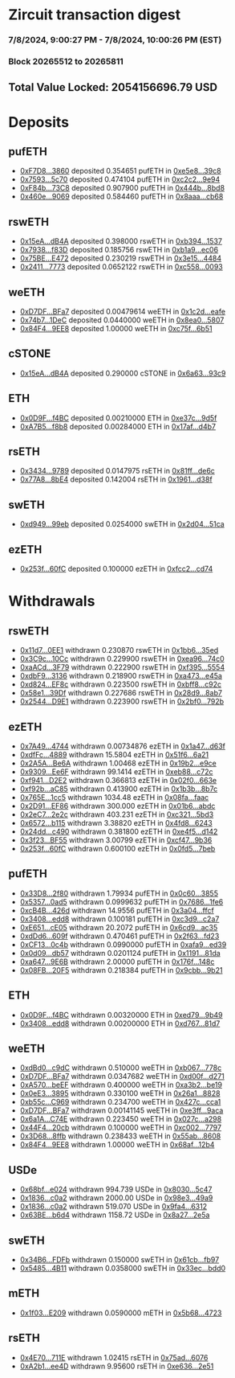 # Zircuit transaction digest
### 7/8/2024, 9:00:27 PM - 7/8/2024, 10:00:26 PM (EST)
### Block 20265512 to 20265811

## Total Value Locked: 2054156696.79 USD

# Deposits
## pufETH
- [0xF7D8...3860](https://etherscan.io/address/0xF7D85e7088F4E29d51bDAbab39bFfC2F10d13860) deposited 0.354651 pufETH in [0xe5e8...39c8](https://etherscan.io/tx/0xF7D85e7088F4E29d51bDAbab39bFfC2F10d13860)
- [0x7593...5c70](https://etherscan.io/address/0x7593Bf3fA0ab58cBD9C0683F42Adb21E71B75c70) deposited 0.474104 pufETH in [0xc2c2...9e94](https://etherscan.io/tx/0x7593Bf3fA0ab58cBD9C0683F42Adb21E71B75c70)
- [0xF84b...73C8](https://etherscan.io/address/0xF84b7DBBBD8d3D95915157DBd87542c0Be7973C8) deposited 0.907900 pufETH in [0x444b...8bd8](https://etherscan.io/tx/0xF84b7DBBBD8d3D95915157DBd87542c0Be7973C8)
- [0x460e...9069](https://etherscan.io/address/0x460e86ed42bd44a238c3312350c0B978b2d69069) deposited 0.584460 pufETH in [0x8aaa...cb68](https://etherscan.io/tx/0x460e86ed42bd44a238c3312350c0B978b2d69069)
## rswETH
- [0x15eA...dB4A](https://etherscan.io/address/0x15eA73C5751905171E783996C2c67c622268dB4A) deposited 0.398000 rswETH in [0xb394...1537](https://etherscan.io/tx/0x15eA73C5751905171E783996C2c67c622268dB4A)
- [0x7938...f83D](https://etherscan.io/address/0x7938177dAa9063834eA234951C47E748B76Af83D) deposited 0.185756 rswETH in [0xb1a9...ec06](https://etherscan.io/tx/0x7938177dAa9063834eA234951C47E748B76Af83D)
- [0x75BE...E472](https://etherscan.io/address/0x75BE9710636cdf63026062D13411f5481e03E472) deposited 0.230219 rswETH in [0x3e15...4484](https://etherscan.io/tx/0x75BE9710636cdf63026062D13411f5481e03E472)
- [0x2411...7773](https://etherscan.io/address/0x24111d1c953ea7bDE68a614dda8d42238EC87773) deposited 0.0652122 rswETH in [0xc558...0093](https://etherscan.io/tx/0x24111d1c953ea7bDE68a614dda8d42238EC87773)
## weETH
- [0xD7DF...BFa7](https://etherscan.io/address/0xD7DF7E085214743530afF339aFC420c7c720BFa7) deposited 0.00479614 weETH in [0x1c2d...eafe](https://etherscan.io/tx/0xD7DF7E085214743530afF339aFC420c7c720BFa7)
- [0x74b7...1DeC](https://etherscan.io/address/0x74b74ec94Fc8760b31cCbe32DcfF1f73CcE01DeC) deposited 0.0440000 weETH in [0x8ea0...5807](https://etherscan.io/tx/0x74b74ec94Fc8760b31cCbe32DcfF1f73CcE01DeC)
- [0x84F4...9EE8](https://etherscan.io/address/0x84F4b2347a06984dEdF8cf3c01712de52e2e9EE8) deposited 1.00000 weETH in [0xc75f...6b51](https://etherscan.io/tx/0x84F4b2347a06984dEdF8cf3c01712de52e2e9EE8)
## cSTONE
- [0x15eA...dB4A](https://etherscan.io/address/0x15eA73C5751905171E783996C2c67c622268dB4A) deposited 0.290000 cSTONE in [0x6a63...93c9](https://etherscan.io/tx/0x15eA73C5751905171E783996C2c67c622268dB4A)
## ETH
- [0x0D9F...f4BC](https://etherscan.io/address/0x0D9F977760D23720914b3c6941D2aF747aD3f4BC) deposited 0.00210000 ETH in [0xe37c...9d5f](https://etherscan.io/tx/0x0D9F977760D23720914b3c6941D2aF747aD3f4BC)
- [0xA7B5...f8b8](https://etherscan.io/address/0xA7B5E9E8fB5BE5C10eE50e7e0B6cfC2cB52bf8b8) deposited 0.00284000 ETH in [0x17af...d4b7](https://etherscan.io/tx/0xA7B5E9E8fB5BE5C10eE50e7e0B6cfC2cB52bf8b8)
## rsETH
- [0x3434...9789](https://etherscan.io/address/0x34349c5569e7B846c3558961552D2202760A9789) deposited 0.0147975 rsETH in [0x81ff...de6c](https://etherscan.io/tx/0x34349c5569e7B846c3558961552D2202760A9789)
- [0x77A8...8bE4](https://etherscan.io/address/0x77A8666C5C55f269FFd69EA0CDBbE46D9Ef78bE4) deposited 0.142004 rsETH in [0x1961...d38f](https://etherscan.io/tx/0x77A8666C5C55f269FFd69EA0CDBbE46D9Ef78bE4)
## swETH
- [0xd949...99eb](https://etherscan.io/address/0xd949C7C4333b6972289a410bf18C5F334B9099eb) deposited 0.0254000 swETH in [0x2d04...51ca](https://etherscan.io/tx/0xd949C7C4333b6972289a410bf18C5F334B9099eb)
## ezETH
- [0x253f...60fC](https://etherscan.io/address/0x253f1410ea90AE4e1C6F6D779cc18ecE61Ab60fC) deposited 0.100000 ezETH in [0xfcc2...cd74](https://etherscan.io/tx/0x253f1410ea90AE4e1C6F6D779cc18ecE61Ab60fC)
# Withdrawals
## rswETH
- [0x11d7...0EE1](https://etherscan.io/address/0x11d7C833c6F3a53ca6218B345Dc0DCE4EDD30EE1) withdrawn 0.230870 rswETH in [0x1bb6...35ed](https://etherscan.io/tx/0x11d7C833c6F3a53ca6218B345Dc0DCE4EDD30EE1)
- [0x3C9c...10Cc](https://etherscan.io/address/0x3C9c758D78FF98C82717C47Cdec6f3FF198610Cc) withdrawn 0.229900 rswETH in [0xea96...74c0](https://etherscan.io/tx/0x3C9c758D78FF98C82717C47Cdec6f3FF198610Cc)
- [0xaACd...3F79](https://etherscan.io/address/0xaACdbBeF050C31b3261BC217056472c050673F79) withdrawn 0.222900 rswETH in [0xf395...5554](https://etherscan.io/tx/0xaACdbBeF050C31b3261BC217056472c050673F79)
- [0xdbF9...3136](https://etherscan.io/address/0xdbF9954dA49f23F40132E53b7f88742B7d113136) withdrawn 0.218900 rswETH in [0xa473...e45a](https://etherscan.io/tx/0xdbF9954dA49f23F40132E53b7f88742B7d113136)
- [0xd824...EF8c](https://etherscan.io/address/0xd82402E1a9964791560011339294c3ed5F20EF8c) withdrawn 0.223500 rswETH in [0xbff8...c92c](https://etherscan.io/tx/0xd82402E1a9964791560011339294c3ed5F20EF8c)
- [0x58e1...39Df](https://etherscan.io/address/0x58e153efB167BD5A38C0A3c74a787AdDB4da39Df) withdrawn 0.227686 rswETH in [0x28d9...8ab7](https://etherscan.io/tx/0x58e153efB167BD5A38C0A3c74a787AdDB4da39Df)
- [0x2544...D9E1](https://etherscan.io/address/0x2544c2619cDF281043Bd59ceE25Cc8DdDfD9D9E1) withdrawn 0.223900 rswETH in [0x2bf0...792b](https://etherscan.io/tx/0x2544c2619cDF281043Bd59ceE25Cc8DdDfD9D9E1)
## ezETH
- [0x7A49...4744](https://etherscan.io/address/0x7A493Be5c2ce014cD049Bf178a1ac0Db1B434744) withdrawn 0.00734876 ezETH in [0x1a47...d63f](https://etherscan.io/tx/0x7A493Be5c2ce014cD049Bf178a1ac0Db1B434744)
- [0xdfFc...4889](https://etherscan.io/address/0xdfFcE445A431A4292C4122D79B49EB2Ad1264889) withdrawn 15.5804 ezETH in [0x51f6...6a21](https://etherscan.io/tx/0xdfFcE445A431A4292C4122D79B49EB2Ad1264889)
- [0x2A5A...Be6A](https://etherscan.io/address/0x2A5A9Da096f9A246fEf6F838132460f5eE8CBe6A) withdrawn 1.00468 ezETH in [0x19b2...e9ce](https://etherscan.io/tx/0x2A5A9Da096f9A246fEf6F838132460f5eE8CBe6A)
- [0x9309...Ee6F](https://etherscan.io/address/0x9309562D2794064C2759dB6885cE06c86FC5Ee6F) withdrawn 99.1414 ezETH in [0xeb88...c72c](https://etherscan.io/tx/0x9309562D2794064C2759dB6885cE06c86FC5Ee6F)
- [0xf941...D2E2](https://etherscan.io/address/0xf9416d498070ecE6651641f4b04849A9625bD2E2) withdrawn 0.366813 ezETH in [0x02f0...663e](https://etherscan.io/tx/0xf9416d498070ecE6651641f4b04849A9625bD2E2)
- [0xf92b...aC85](https://etherscan.io/address/0xf92b8E17E3f27B9850e4Ff7356Ec3a8F13c5aC85) withdrawn 0.413900 ezETH in [0x1b3b...8b7c](https://etherscan.io/tx/0xf92b8E17E3f27B9850e4Ff7356Ec3a8F13c5aC85)
- [0x765E...1cc5](https://etherscan.io/address/0x765E3eF6747450EBe65513d14fDd63dC302F1cc5) withdrawn 1034.48 ezETH in [0x08fa...faac](https://etherscan.io/tx/0x765E3eF6747450EBe65513d14fDd63dC302F1cc5)
- [0x2D91...EF86](https://etherscan.io/address/0x2D91AA357590B8F1cddC95Ef77A82586F5DbEF86) withdrawn 300.000 ezETH in [0x01b6...abdc](https://etherscan.io/tx/0x2D91AA357590B8F1cddC95Ef77A82586F5DbEF86)
- [0x2eC7...2e2c](https://etherscan.io/address/0x2eC7089E6E31250bFf9811a1729c5C84D6792e2c) withdrawn 403.231 ezETH in [0xc321...5bd3](https://etherscan.io/tx/0x2eC7089E6E31250bFf9811a1729c5C84D6792e2c)
- [0x6572...b115](https://etherscan.io/address/0x65722572F006068C79681ABC8c603327F781b115) withdrawn 3.38820 ezETH in [0x4fd8...6243](https://etherscan.io/tx/0x65722572F006068C79681ABC8c603327F781b115)
- [0x24dd...c490](https://etherscan.io/address/0x24dde404567b1F9a15092585B850d9fc0C2bc490) withdrawn 0.381800 ezETH in [0xe4f5...d142](https://etherscan.io/tx/0x24dde404567b1F9a15092585B850d9fc0C2bc490)
- [0x3f23...BF55](https://etherscan.io/address/0x3f23252d4Bd604C56A8d7bbbECB3b0f49C69BF55) withdrawn 3.00799 ezETH in [0xcf47...9b36](https://etherscan.io/tx/0x3f23252d4Bd604C56A8d7bbbECB3b0f49C69BF55)
- [0x253f...60fC](https://etherscan.io/address/0x253f1410ea90AE4e1C6F6D779cc18ecE61Ab60fC) withdrawn 0.600100 ezETH in [0x0fd5...7beb](https://etherscan.io/tx/0x253f1410ea90AE4e1C6F6D779cc18ecE61Ab60fC)
## pufETH
- [0x33D8...2f80](https://etherscan.io/address/0x33D8cDd8F2b66Bf2FDCD7b1A84d047CEA6642f80) withdrawn 1.79934 pufETH in [0x0c60...3855](https://etherscan.io/tx/0x33D8cDd8F2b66Bf2FDCD7b1A84d047CEA6642f80)
- [0x5357...0ad5](https://etherscan.io/address/0x5357E4671EAa4a7367921EfC8EB60D56d3650ad5) withdrawn 0.0999632 pufETH in [0x7686...1fe6](https://etherscan.io/tx/0x5357E4671EAa4a7367921EfC8EB60D56d3650ad5)
- [0xcB4B...426d](https://etherscan.io/address/0xcB4BbFFBb33b1B953d2B2016EDd77391CaCA426d) withdrawn 14.9556 pufETH in [0x3a04...ffcf](https://etherscan.io/tx/0xcB4BbFFBb33b1B953d2B2016EDd77391CaCA426d)
- [0x3408...edd8](https://etherscan.io/address/0x3408D9a8B0920928241CFB17240AC6c45E0aedd8) withdrawn 0.100181 pufETH in [0xc3d9...c2a7](https://etherscan.io/tx/0x3408D9a8B0920928241CFB17240AC6c45E0aedd8)
- [0xE651...cE05](https://etherscan.io/address/0xE651928882fE6f9fedec0fa17A3236aCF9fEcE05) withdrawn 20.2072 pufETH in [0x6cd9...ac35](https://etherscan.io/tx/0xE651928882fE6f9fedec0fa17A3236aCF9fEcE05)
- [0xdDd6...609f](https://etherscan.io/address/0xdDd664A86e60eDd8cE9A43F73B18263a536d609f) withdrawn 0.470461 pufETH in [0x2f63...fd23](https://etherscan.io/tx/0xdDd664A86e60eDd8cE9A43F73B18263a536d609f)
- [0xCF13...0c4b](https://etherscan.io/address/0xCF13f69378a5685f163A38c10bdd493f55E60c4b) withdrawn 0.0990000 pufETH in [0xafa9...ed39](https://etherscan.io/tx/0xCF13f69378a5685f163A38c10bdd493f55E60c4b)
- [0x0d09...db57](https://etherscan.io/address/0x0d09B7339c133698e2F0129950523132aA40db57) withdrawn 0.0201124 pufETH in [0x1191...81da](https://etherscan.io/tx/0x0d09B7339c133698e2F0129950523132aA40db57)
- [0xa647...9E6B](https://etherscan.io/address/0xa647A114FE9b5E2E542f9548e058484f89879E6B) withdrawn 2.00000 pufETH in [0x176f...148c](https://etherscan.io/tx/0xa647A114FE9b5E2E542f9548e058484f89879E6B)
- [0x08FB...20F5](https://etherscan.io/address/0x08FBBD722421674603f8062e6B916F65015920F5) withdrawn 0.218384 pufETH in [0x9cbb...9b21](https://etherscan.io/tx/0x08FBBD722421674603f8062e6B916F65015920F5)
## ETH
- [0x0D9F...f4BC](https://etherscan.io/address/0x0D9F977760D23720914b3c6941D2aF747aD3f4BC) withdrawn 0.00320000 ETH in [0xed79...9b49](https://etherscan.io/tx/0x0D9F977760D23720914b3c6941D2aF747aD3f4BC)
- [0x3408...edd8](https://etherscan.io/address/0x3408D9a8B0920928241CFB17240AC6c45E0aedd8) withdrawn 0.00200000 ETH in [0xd767...81d7](https://etherscan.io/tx/0x3408D9a8B0920928241CFB17240AC6c45E0aedd8)
## weETH
- [0xdBd0...c9dC](https://etherscan.io/address/0xdBd0163Dd93eD7EDDfa91Be9aB04560dc6AAc9dC) withdrawn 0.510000 weETH in [0xb067...778c](https://etherscan.io/tx/0xdBd0163Dd93eD7EDDfa91Be9aB04560dc6AAc9dC)
- [0xD7DF...BFa7](https://etherscan.io/address/0xD7DF7E085214743530afF339aFC420c7c720BFa7) withdrawn 0.0347682 weETH in [0xd00f...d271](https://etherscan.io/tx/0xD7DF7E085214743530afF339aFC420c7c720BFa7)
- [0xA570...beEF](https://etherscan.io/address/0xA5708434b6aab7bCe6c48b3809d6D4d6F598beEF) withdrawn 0.400000 weETH in [0xa3b2...be19](https://etherscan.io/tx/0xA5708434b6aab7bCe6c48b3809d6D4d6F598beEF)
- [0x0eE3...3895](https://etherscan.io/address/0x0eE3A69D7691864042f2ace52Cf48b226D8F3895) withdrawn 0.330100 weETH in [0x26a1...8828](https://etherscan.io/tx/0x0eE3A69D7691864042f2ace52Cf48b226D8F3895)
- [0xb55c...C969](https://etherscan.io/address/0xb55c23B3e36292f229C54f73042bD69D3539C969) withdrawn 0.234700 weETH in [0x427c...cca1](https://etherscan.io/tx/0xb55c23B3e36292f229C54f73042bD69D3539C969)
- [0xD7DF...BFa7](https://etherscan.io/address/0xD7DF7E085214743530afF339aFC420c7c720BFa7) withdrawn 0.00141145 weETH in [0xe3ff...9aca](https://etherscan.io/tx/0xD7DF7E085214743530afF339aFC420c7c720BFa7)
- [0x6a1A...C74E](https://etherscan.io/address/0x6a1AB09e473db9213AA21341046c273a22D7C74E) withdrawn 0.223450 weETH in [0x027c...a298](https://etherscan.io/tx/0x6a1AB09e473db9213AA21341046c273a22D7C74E)
- [0x44F4...20cb](https://etherscan.io/address/0x44F455b19DEB59cf1Eb333cb576C29939aC420cb) withdrawn 0.100000 weETH in [0xc002...7797](https://etherscan.io/tx/0x44F455b19DEB59cf1Eb333cb576C29939aC420cb)
- [0x3D68...8ffb](https://etherscan.io/address/0x3D6831a02d4C6d939A28624EBCF9dE2299DF8ffb) withdrawn 0.238433 weETH in [0x55ab...8608](https://etherscan.io/tx/0x3D6831a02d4C6d939A28624EBCF9dE2299DF8ffb)
- [0x84F4...9EE8](https://etherscan.io/address/0x84F4b2347a06984dEdF8cf3c01712de52e2e9EE8) withdrawn 1.00000 weETH in [0x68af...12b4](https://etherscan.io/tx/0x84F4b2347a06984dEdF8cf3c01712de52e2e9EE8)
## USDe
- [0x68bf...e024](https://etherscan.io/address/0x68bfBC16fFbc2717e958093F91A69B43dcA2e024) withdrawn 994.739 USDe in [0x8030...5c47](https://etherscan.io/tx/0x68bfBC16fFbc2717e958093F91A69B43dcA2e024)
- [0x1836...c0a2](https://etherscan.io/address/0x18369d1f19F8e3AcCE284FC252a57B13332Bc0a2) withdrawn 2000.00 USDe in [0x98e3...49a9](https://etherscan.io/tx/0x18369d1f19F8e3AcCE284FC252a57B13332Bc0a2)
- [0x1836...c0a2](https://etherscan.io/address/0x18369d1f19F8e3AcCE284FC252a57B13332Bc0a2) withdrawn 519.070 USDe in [0x9fa4...6312](https://etherscan.io/tx/0x18369d1f19F8e3AcCE284FC252a57B13332Bc0a2)
- [0x63BE...b6d4](https://etherscan.io/address/0x63BEe620EBfd173d74a4bE25Eb330C52Ea3cb6d4) withdrawn 1158.72 USDe in [0x8a27...2e5a](https://etherscan.io/tx/0x63BEe620EBfd173d74a4bE25Eb330C52Ea3cb6d4)
## swETH
- [0x34B6...FDFb](https://etherscan.io/address/0x34B65ED9Ab590d7B695537EE646300E27816FDFb) withdrawn 0.150000 swETH in [0x61cb...fb97](https://etherscan.io/tx/0x34B65ED9Ab590d7B695537EE646300E27816FDFb)
- [0x5485...4B11](https://etherscan.io/address/0x54852a6D9585266ADE94C46DA26417B31Eba4B11) withdrawn 0.0358000 swETH in [0x33ec...bdd0](https://etherscan.io/tx/0x54852a6D9585266ADE94C46DA26417B31Eba4B11)
## mETH
- [0x1f03...E209](https://etherscan.io/address/0x1f033cA633C81ebeeE968F6935F1031a8D58E209) withdrawn 0.0590000 mETH in [0x5b68...4723](https://etherscan.io/tx/0x1f033cA633C81ebeeE968F6935F1031a8D58E209)
## rsETH
- [0x4E70...711E](https://etherscan.io/address/0x4E70f455b5344331Ef8A1069971bAC7B3e7d711E) withdrawn 1.02415 rsETH in [0x75ad...6076](https://etherscan.io/tx/0x4E70f455b5344331Ef8A1069971bAC7B3e7d711E)
- [0xA2b1...ee4D](https://etherscan.io/address/0xA2b16c27c0766A1Df18892F7b0413b4f5806ee4D) withdrawn 9.95600 rsETH in [0xe636...2e51](https://etherscan.io/tx/0xA2b16c27c0766A1Df18892F7b0413b4f5806ee4D)
